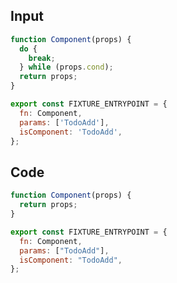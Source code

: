 
## Input

```javascript
function Component(props) {
  do {
    break;
  } while (props.cond);
  return props;
}

export const FIXTURE_ENTRYPOINT = {
  fn: Component,
  params: ['TodoAdd'],
  isComponent: 'TodoAdd',
};

```

## Code

```javascript
function Component(props) {
  return props;
}

export const FIXTURE_ENTRYPOINT = {
  fn: Component,
  params: ["TodoAdd"],
  isComponent: "TodoAdd",
};

```
      
